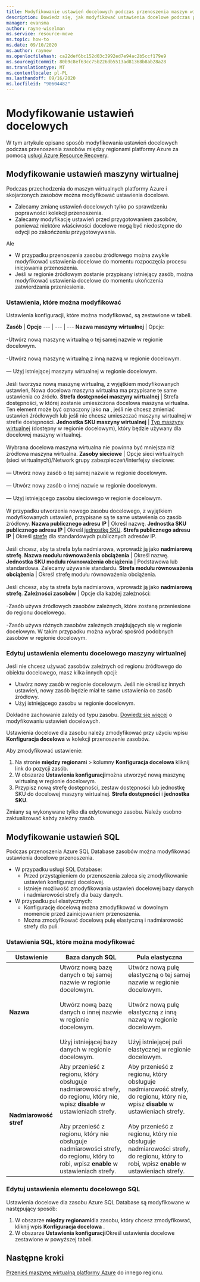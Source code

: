 ```yaml
---
title: Modyfikowanie ustawień docelowych podczas przenoszenia maszyn wirtualnych platformy Azure między regionami przy użyciu usługi Azure Resource przenoszącej
description: Dowiedz się, jak modyfikować ustawienia docelowe podczas przenoszenia maszyn wirtualnych platformy Azure między regionami przy użyciu usługi Azure Resource przenoszącej.
manager: evansma
author: rayne-wiselman
ms.service: resource-move
ms.topic: how-to
ms.date: 09/10/2020
ms.author: raynew
ms.openlocfilehash: ca22def6bc152d03c3992ed7e94ac2b5ccf179e9
ms.sourcegitcommit: 80b9c8ef63cc75b226db5513ad81368b8ab28a28
ms.translationtype: MT
ms.contentlocale: pl-PL
ms.lasthandoff: 09/16/2020
ms.locfileid: "90604482"
---
```

# <a name="modify-target-settings"></a>Modyfikowanie ustawień docelowych

W tym artykule opisano sposób modyfikowania ustawień docelowych podczas przenoszenia zasobów między regionami platformy Azure za pomocą [usługi Azure Resource Recovery](overview.md).


## <a name="modify-vm-settings"></a>Modyfikowanie ustawień maszyny wirtualnej

Podczas przechodzenia do maszyn wirtualnych platformy Azure i skojarzonych zasobów można modyfikować ustawienia docelowe. 

- Zalecamy zmianę ustawień docelowych tylko po sprawdzeniu poprawności kolekcji przenoszenia.
- Zalecamy modyfikację ustawień przed przygotowaniem zasobów, ponieważ niektóre właściwości docelowe mogą być niedostępne do edycji po zakończeniu przygotowywania.

Ale
- W przypadku przenoszenia zasobu źródłowego można zwykle modyfikować ustawienia docelowe do momentu rozpoczęcia procesu inicjowania przenoszenia.
- Jeśli w regionie źródłowym zostanie przypisany istniejący zasób, można modyfikować ustawienia docelowe do momentu ukończenia zatwierdzania przeniesienia.

### <a name="settings-you-can-modify"></a>Ustawienia, które można modyfikować

Ustawienia konfiguracji, które można modyfikować, są zestawione w tabeli.

**Zasób** | **Opcje** 
--- | --- | --- 
**Nazwa maszyny wirtualnej** | Opcje:<br/><br/> -Utwórz nową maszynę wirtualną o tej samej nazwie w regionie docelowym.<br/><br/> -Utwórz nową maszynę wirtualną z inną nazwą w regionie docelowym.<br/><br/> — Użyj istniejącej maszyny wirtualnej w regionie docelowym.<br/><br/> Jeśli tworzysz nową maszynę wirtualną, z wyjątkiem modyfikowanych ustawień, Nowa docelowa maszyna wirtualna ma przypisane te same ustawienia co źródło.
**Strefa dostępności maszyny wirtualnej** | Strefa dostępności, w której zostanie umieszczona docelowa maszyna wirtualna. Ten element może być oznaczony jako **na** , jeśli nie chcesz zmieniać ustawień źródłowych lub jeśli nie chcesz umieszczać maszyny wirtualnej w strefie dostępności.
**Jednostka SKU maszyny wirtualnej** | [Typ maszyny wirtualnej](https://azure.microsoft.com/pricing/details/virtual-machines/series/) (dostępny w regionie docelowym), który będzie używany dla docelowej maszyny wirtualnej.<br/><br/> Wybrana docelowa maszyna wirtualna nie powinna być mniejsza niż źródłowa maszyna wirtualna.
**Zasoby sieciowe** | Opcje sieci wirtualnych (sieci wirtualnych)/Network grupy zabezpieczeń/interfejsy sieciowe:<br/><br/> — Utwórz nowy zasób o tej samej nazwie w regionie docelowym.<br/><br/> — Utwórz nowy zasób o innej nazwie w regionie docelowym.<br/><br/> — Użyj istniejącego zasobu sieciowego w regionie docelowym.<br/><br/> W przypadku utworzenia nowego zasobu docelowego, z wyjątkiem modyfikowanych ustawień, przypisane są te same ustawienia co zasób źródłowy.
**Nazwa publicznego adresu IP** | Określ nazwę.
**Jednostka SKU publicznego adresu IP** | Określ [jednostkę SKU](https://docs.microsoft.com/azure/virtual-network/virtual-network-ip-addresses-overview-arm#sku).
**Strefa publicznego adresu IP** | Określ [strefę](https://docs.microsoft.com/azure/virtual-network/virtual-network-ip-addresses-overview-arm#standard) dla standardowych publicznych adresów IP.<br/><br/> Jeśli chcesz, aby ta strefa była nadmiarowa, wprowadź ją jako **nadmiarową strefę**.
**Nazwa modułu równoważenia obciążenia** | Określ nazwę.
**Jednostka SKU modułu równoważenia obciążenia** | Podstawowa lub standardowa. Zalecamy używanie standardu.
**Strefa modułu równoważenia obciążenia** | Określ strefę modułu równoważenia obciążenia. <br/><br/> Jeśli chcesz, aby ta strefa była nadmiarowa, wprowadź ją jako **nadmiarową strefę**.
**Zależności zasobów** | Opcje dla każdej zależności:<br/><br/>-Zasób używa źródłowych zasobów zależnych, które zostaną przeniesione do regionu docelowego.<br/><br/> -Zasób używa różnych zasobów zależnych znajdujących się w regionie docelowym. W takim przypadku można wybrać spośród podobnych zasobów w regionie docelowym.

### <a name="edit-vm-target-settings"></a>Edytuj ustawienia elementu docelowego maszyny wirtualnej

Jeśli nie chcesz używać zasobów zależnych od regionu źródłowego do obiektu docelowego, masz kilka innych opcji:

- Utwórz nowy zasób w regionie docelowym. Jeśli nie określisz innych ustawień, nowy zasób będzie miał te same ustawienia co zasób źródłowy.
- Użyj istniejącego zasobu w regionie docelowym.

Dokładne zachowanie zależy od typu zasobu. [Dowiedz się więcej](modify-target-settings.md) o modyfikowaniu ustawień docelowych.

Ustawienia docelowe dla zasobu należy zmodyfikować przy użyciu wpisu **Konfiguracja docelowa** w kolekcji przenoszenie zasobów. 

Aby zmodyfikować ustawienie: 

1. Na stronie **między regionami** > kolumny **Konfiguracja docelowa** kliknij link do pozycji zasób.
2. W obszarze **Ustawienia konfiguracji**można utworzyć nową maszynę wirtualną w regionie docelowym.
3. Przypisz nową strefę dostępności, zestaw dostępności lub jednostkę SKU do docelowej maszyny wirtualnej. **Strefa dostępności** i **jednostka SKU**.

Zmiany są wykonywane tylko dla edytowanego zasobu. Należy osobno zaktualizować każdy zależny zasób.


## <a name="modify-sql-settings"></a>Modyfikowanie ustawień SQL

Podczas przenoszenia Azure SQL Database zasobów można modyfikować ustawienia docelowe przenoszenia. 

- W przypadku usługi SQL Database:
    - Przed przystąpieniem do przenoszenia zaleca się zmodyfikowanie ustawień konfiguracji docelowej.
    - Istnieje możliwość zmodyfikowania ustawień docelowej bazy danych i nadmiarowości strefy dla bazy danych.
- W przypadku pul elastycznych:
    -  Konfigurację docelową można zmodyfikować w dowolnym momencie przed zainicjowaniem przenoszenia.
    - Można zmodyfikować docelową pulę elastyczną i nadmiarowość strefy dla puli. 

### <a name="sql-settings-you-can-modify"></a>Ustawienia SQL, które można modyfikować

**Ustawienie** | **Baza danych SQL** | **Pula elastyczna**
--- | --- | ---
**Nazwa** | Utwórz nową bazę danych o tej samej nazwie w regionie docelowym.<br/><br/> Utwórz nową bazę danych o innej nazwie w regionie docelowym.<br/><br/> Użyj istniejącej bazy danych w regionie docelowym. | Utwórz nową pulę elastyczną o tej samej nazwie w regionie docelowym.<br/><br/> Utwórz nową pulę elastyczną z inną nazwą w regionie docelowym.<br/><br/> Użyj istniejącej puli elastycznej w regionie docelowym.
**Nadmiarowość stref** | Aby przenieść z regionu, który obsługuje nadmiarowość strefy, do regionu, który nie, wpisz **disable** w ustawieniach strefy.<br/><br/> Aby przenieść z regionu, który nie obsługuje nadmiarowości strefy, do regionu, który to robi, wpisz **enable** w ustawieniach strefy. | Aby przenieść z regionu, który obsługuje nadmiarowość strefy, do regionu, który nie, wpisz **disable** w ustawieniach strefy.<br/><br/> Aby przenieść z regionu, który nie obsługuje nadmiarowości strefy, do regionu, który to robi, wpisz **enable** w ustawieniach strefy.

### <a name="edit-sql-target-settings"></a>Edytuj ustawienia elementu docelowego SQL

Ustawienia docelowe dla zasobu Azure SQL Database są modyfikowane w następujący sposób: 

1. W obszarze **między regionami**dla zasobu, który chcesz zmodyfikować, kliknij wpis **Konfiguracja docelowa** .
2. W obszarze **Ustawienia konfiguracji**Określ ustawienia docelowe zestawione w powyższej tabeli.

## <a name="next-steps"></a>Następne kroki

[Przenieś maszynę wirtualną platformy Azure](tutorial-move-region-virtual-machines.md) do innego regionu.
